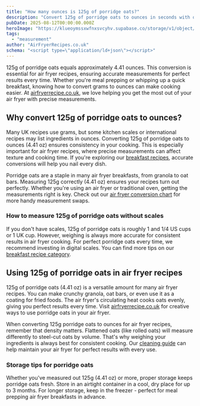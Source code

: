 ```yaml
---
title: "How many ounces is 125g of porridge oats?"
description: "Convert 125g of porridge oats to ounces in seconds with our simple guide. Perfect for air fryer recipes and meal prep!"
pubDate: 2025-08-12T00:00:00.000Z
heroImage: "https://klueoymssxwfnxsvcyhv.supabase.co/storage/v1/object/public/md/125g-porridge-oats-to-ounces-f88819f8.webp"
tags:
  - "measurement"
author: "AirFryerRecipes.co.uk"
schema: "<script type=\"application/ld+json\"></script>"
---
```


<p>125g of porridge oats equals approximately 4.41 ounces. This conversion is essential for air fryer recipes, ensuring accurate measurements for perfect results every time. Whether you're meal prepping or whipping up a quick breakfast, knowing how to convert grams to ounces can make cooking easier. At <a href=https://www.airfryerrecipe.co.uk>airfryerrecipe.co.uk</a>, we love helping you get the most out of your air fryer with precise measurements.</p>  

<h2>Why convert 125g of porridge oats to ounces?</h2>  
<p>Many UK recipes use grams, but some kitchen scales or international recipes may list ingredients in ounces. Converting 125g of porridge oats to ounces (4.41 oz) ensures consistency in your cooking. This is especially important for air fryer recipes, where precise measurements can affect texture and cooking time. If you're exploring our <a href=https://www.airfryerrecipe.co.uk/recipes>breakfast recipes</a>, accurate conversions will help you nail every dish.</p>  

<p>Porridge oats are a staple in many air fryer breakfasts, from granola to oat bars. Measuring 125g correctly (4.41 oz) ensures your recipes turn out perfectly. Whether you're using an air fryer or traditional oven, getting the measurements right is key. Check out our <a href=https://www.airfryerrecipe.co.uk/air-fryer-conversion-chart>air fryer conversion chart</a> for more handy measurement swaps.</p>  

<h3>How to measure 125g of porridge oats without scales</h3>  
<p>If you don't have scales, 125g of porridge oats is roughly 1 and 1/4 US cups or 1 UK cup. However, weighing is always more accurate for consistent results in air fryer cooking. For perfect porridge oats every time, we recommend investing in digital scales. You can find more tips on our <a href=https://www.airfryerrecipe.co.uk/recipe-category/breakfast>breakfast recipe category</a>.</p>  

<h2>Using 125g of porridge oats in air fryer recipes</h2>  
<p>125g of porridge oats (4.41 oz) is a versatile amount for many air fryer recipes. You can make crunchy granola, oat bars, or even use it as a coating for fried foods. The air fryer's circulating heat cooks oats evenly, giving you perfect results every time. Visit <a href=https://www.airfryerrecipe.co.uk>airfryerrecipe.co.uk</a> for creative ways to use porridge oats in your air fryer.</p>  

<p>When converting 125g porridge oats to ounces for air fryer recipes, remember that density matters. Flattened oats (like rolled oats) will measure differently to steel-cut oats by volume. That's why weighing your ingredients is always best for consistent cooking. Our <a href=https://www.airfryerrecipe.co.uk/air-fryer-cleaner>cleaning guide</a> can help maintain your air fryer for perfect results with every use.</p>  

<h3>Storage tips for porridge oats</h3>  
<p>Whether you've measured out 125g (4.41 oz) or more, proper storage keeps porridge oats fresh. Store in an airtight container in a cool, dry place for up to 3 months. For longer storage, keep in the freezer - perfect for meal prepping air fryer breakfasts in advance.</p>